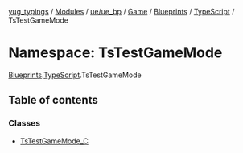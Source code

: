 [yug_typings](../README.md) / [Modules](../modules.md) / [ue/ue\_bp](ue_ue_bp.md) / [Game](ue_ue_bp.Game.md) / [Blueprints](ue_ue_bp.Game.Blueprints.md) / [TypeScript](ue_ue_bp.Game.Blueprints.TypeScript.md) / TsTestGameMode

# Namespace: TsTestGameMode

[Blueprints](ue_ue_bp.Game.Blueprints.md).[TypeScript](ue_ue_bp.Game.Blueprints.TypeScript.md).TsTestGameMode

## Table of contents

### Classes

- [TsTestGameMode\_C](../classes/ue_ue_bp.Game.Blueprints.TypeScript.TsTestGameMode.TsTestGameMode_C.md)
